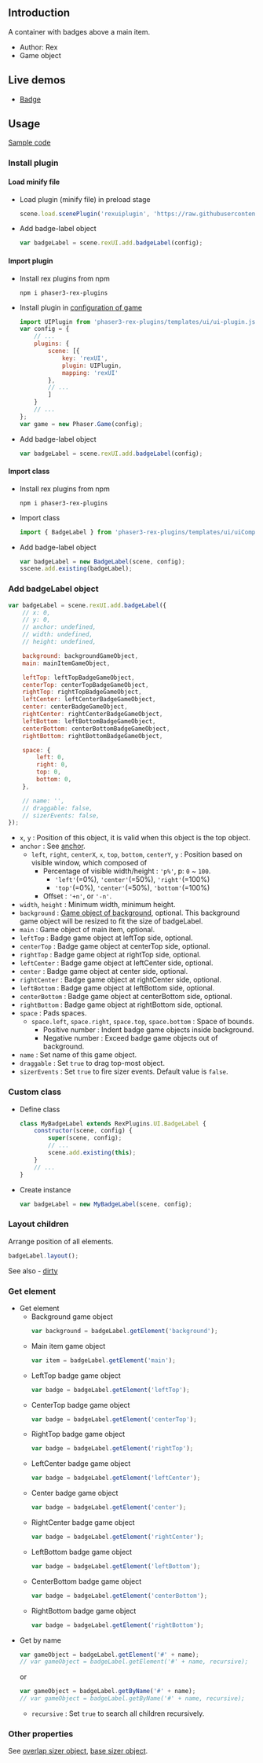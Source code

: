 ## Introduction

A container with badges above a main item.

- Author: Rex
- Game object

## Live demos

- [Badge](https://codepen.io/rexrainbow/pen/GRWWbdg)

## Usage

[Sample code](https://github.com/rexrainbow/phaser3-rex-notes/tree/master/examples/uiBadgeLabel)

### Install plugin

#### Load minify file

- Load plugin (minify file) in preload stage
    ```javascript
    scene.load.scenePlugin('rexuiplugin', 'https://raw.githubusercontent.com/rexrainbow/phaser3-rex-notes/master/dist/rexuiplugin.min.js', 'rexUI', 'rexUI');
    ```
- Add badge-label object
    ```javascript
    var badgeLabel = scene.rexUI.add.badgeLabel(config);
    ```

#### Import plugin

- Install rex plugins from npm
    ```
    npm i phaser3-rex-plugins
    ```
- Install plugin in [configuration of game](game.md#configuration)
    ```javascript
    import UIPlugin from 'phaser3-rex-plugins/templates/ui/ui-plugin.js';
    var config = {
        // ...
        plugins: {
            scene: [{
                key: 'rexUI',
                plugin: UIPlugin,
                mapping: 'rexUI'
            },
            // ...
            ]
        }
        // ...
    };
    var game = new Phaser.Game(config);
    ```
- Add badge-label object
    ```javascript
    var badgeLabel = scene.rexUI.add.badgeLabel(config);
    ```

#### Import class

- Install rex plugins from npm
    ```
    npm i phaser3-rex-plugins
    ```
- Import class
    ```javascript
    import { BadgeLabel } from 'phaser3-rex-plugins/templates/ui/uiComponents.js';
    ```
- Add badge-label object
    ```javascript    
    var badgeLabel = new BadgeLabel(scene, config);
    sscene.add.existing(badgeLabel);
    ```

### Add badgeLabel object

```javascript
var badgeLabel = scene.rexUI.add.badgeLabel({
    // x: 0,
    // y: 0,
    // anchor: undefined,
    // width: undefined,
    // height: undefined,

    background: backgroundGameObject,
    main: mainItemGameObject,

    leftTop: leftTopBadgeGameObject,
    centerTop: centerTopBadgeGameObject,
    rightTop: rightTopBadgeGameObject,
    leftCenter: leftCenterBadgeGameObject,
    center: centerBadgeGameObject,
    rightCenter: rightCenterBadgeGameObject,
    leftBottom: leftBottomBadgeGameObject,
    centerBottom: centerBottomBadgeGameObject,
    rightBottom: rightBottomBadgeGameObject,

    space: {
        left: 0,
        right: 0,
        top: 0,
        bottom: 0,
    },

    // name: '',
    // draggable: false,
    // sizerEvents: false,
});
```

- `x`, `y` : Position of this object, it is valid when this object is the top object.
- `anchor` : See [anchor](anchor.md#create-instance).
    - `left`, `right`, `centerX`, `x`, `top`, `bottom`, `centerY`, `y` : Position based on visible window, which composed of
        - Percentage of visible width/height : `'p%'`, p: `0` ~ `100`.
            - `'left'`(=0%), `'center'`(=50%), `'right'`(=100%)
            - `'top'`(=0%), `'center'`(=50%), `'bottom'`(=100%)
        - Offset : `'+n'`, or `'-n'`.
- `width`, `height` : Minimum width, minimum height.
- `background` : [Game object of background](ui-basesizer.md#background), optional. This background game object will be resized to fit the size of badgeLabel.
- `main` : Game object of main item, optional.
- `leftTop` : Badge game object at leftTop side, optional.
- `centerTop` : Badge game object at centerTop side, optional.
- `rightTop` : Badge game object at rightTop side, optional.
- `leftCenter` : Badge game object at leftCenter side, optional.
- `center` : Badge game object at center side, optional.
- `rightCenter` : Badge game object at rightCenter side, optional.
- `leftBottom` : Badge game object at leftBottom side, optional.
- `centerBottom` : Badge game object at centerBottom side, optional.
- `rightBottom` : Badge game object at rightBottom side, optional.
- `space` : Pads spaces.
    - `space.left`, `space.right`, `space.top`, `space.bottom` : Space of bounds.
        - Positive number : Indent badge game objects inside background.
        - Negative number : Exceed badge game objects out of background.
- `name` : Set name of this game object.
- `draggable` : Set `true` to drag top-most object.
- `sizerEvents` : Set `true` to fire sizer events. Default value is `false`.

### Custom class

- Define class
    ```javascript
    class MyBadgeLabel extends RexPlugins.UI.BadgeLabel {
        constructor(scene, config) {
            super(scene, config);
            // ...
            scene.add.existing(this);
        }
        // ...
    }
    ```
- Create instance
    ```javascript
    var badgeLabel = new MyBadgeLabel(scene, config);
    ```

### Layout children

Arrange position of all elements.

```javascript
badgeLabel.layout();
```

See also - [dirty](ui-basesizer.md#dirty)

### Get element

- Get element
    - Background game object
        ```javascript
        var background = badgeLabel.getElement('background');
        ```
    - Main item game object
        ```javascript
        var item = badgeLabel.getElement('main');
        ```
    - LeftTop badge game object
        ```javascript
        var badge = badgeLabel.getElement('leftTop');
        ```
    - CenterTop badge game object
        ```javascript
        var badge = badgeLabel.getElement('centerTop');
        ```
    - RightTop badge game object
        ```javascript
        var badge = badgeLabel.getElement('rightTop');
        ```
    - LeftCenter badge game object
        ```javascript
        var badge = badgeLabel.getElement('leftCenter');
        ```
    - Center badge game object
        ```javascript
        var badge = badgeLabel.getElement('center');
        ```
    - RightCenter badge game object
        ```javascript
        var badge = badgeLabel.getElement('rightCenter');
        ```        
    - LeftBottom badge game object
        ```javascript
        var badge = badgeLabel.getElement('leftBottom');
        ```
    - CenterBottom badge game object
        ```javascript
        var badge = badgeLabel.getElement('centerBottom');
        ```
    - RightBottom badge game object
        ```javascript
        var badge = badgeLabel.getElement('rightBottom');
        ```
- Get by name
    ```javascript
    var gameObject = badgeLabel.getElement('#' + name);
    // var gameObject = badgeLabel.getElement('#' + name, recursive);
    ```
    or
    ```javascript
    var gameObject = badgeLabel.getByName('#' + name);
    // var gameObject = badgeLabel.getByName('#' + name, recursive);
    ```
    - `recursive` : Set `true` to search all children recursively.

### Other properties

See [overlap sizer object](ui-overlapsizer.md), [base sizer object](ui-basesizer.md).